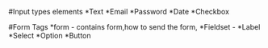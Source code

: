 #Input types elements 
*Text 
*Email
*Password
*Date
*Checkbox

#Form Tags
*form - contains form,how to send the form, 
*Fieldset - 
*Label
*Select 
 *Option 
*Button
